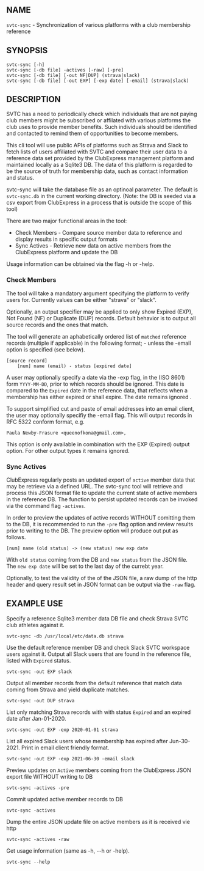 ## NAME

`svtc-sync` - Synchronization of various platforms with a club membership reference

## SYNOPSIS

    svtc-sync [-h]
    svtc-sync [-db file] -actives [-raw] [-pre]
    svtc-sync [-db file] [-out NF|DUP] (strava|slack)
    svtc-sync [-db file] [-out EXP] [-exp date] [-email] (strava|slack)

## DESCRIPTION

SVTC has a need to periodically check which individuals that are not paying club members might be subscribed or affilated with various platforms the club uses to provide member benefits. Such individuals should be identified and contacted to remind them of opportunities to become members. 

This cli tool will use public APIs of platforms such as Strava and Slack to fetch lists of users affiliated with SVTC and compare their user data to a reference data set provided by the ClubExpress management platform and maintained locally as a Sqlite3 DB. The data of this platform is regarded to be the source of truth for membership data, such as contact information and status.

svtc-sync will take the database file as an optinoal parameter. The default is `svtc-sync.db` in the current working directory. (Note: the DB is seeded via a csv export from ClubExpress in a process that is outside the scope of this tool)

There are two major functional areas in the tool:

- Check Members - Compare source member data to reference and display results in specific output formats
- Sync Actives - Retrieve new data on active members from the ClubExpress platform and update the DB

Usage information can be obtained via the flag -h or -help.

### Check Members

The tool will take a mandatory argument specifying the platform to verify users for. Currently values can be either "strava" or "slack".

Optionally, an output specifier may be applied to only show Expired (EXP), Not Found (NF) or Duplicate (DUP) records. Default behavior is to output all source records and the ones that match.

The tool will generate an aphabetically ordered list of `matched` reference records (multiple if applicable) in the following format; - unless the -email option is specified (see below).

    [source record]
        [num] name (email) - status [expired date]

A user may optionally specify a date via the -exp flag, in the (ISO 8601) form `YYYY-MM-DD`,  prior to which records should be ignored. This date is compared to the `Expired` date in the reference data, that reflects when a membership has either expired or shall expire. The date remains ignored .

To support simplified cut and paste of email addresses into an email client, the user may optionally specifiy the -email flag. This will output records in RFC 5322 conform format, e.g.

    Paula Newby-Frasure <queenofkona@gmail.com>,

This option is only available in combination with the EXP (Expired) output option. For other output types it remains ignored.

### Sync Actives

ClubExpress regularly posts an updated export of `active` member data that may be retrieve via a defined URL. The svtc-sync tool will retrieve and process this JSON format file to update the current state of active members in the reference DB. The function to persist updated records can be invoked via the command flag `-actives`.

In order to preview the updates of active records WITHOUT comitting them to the DB, it is recommended to run the `-pre` flag option and review results prior to writing to the DB. The preview option will produce out put as follows.

    [num] name (old status) -> (new status) new exp date

With `old status` coming from the DB and `new status` from the JSON file. The `new exp date` will be set to the last day of the currebt year.

Optionally, to test the validity of the of the JSON file, a raw dump of the http header and query result set in JSON format can be output via the `-raw` flag.

## EXAMPLE USE

Specify a reference Sqlite3 member data DB file and check Strava SVTC club athletes against it.

    svtc-sync -db /usr/local/etc/data.db strava

Use the default reference member DB and check Slack SVTC workspace users against it. Output all Slack users that are found in the reference file, listed with `Expired` status.

    svtc-sync -out EXP slack

Output all member records from the default reference that match data coming from Strava and yield duplicate matches. 

    svtc-sync -out DUP strava

List only matching Strava records with with status `Expired` and an expired date after Jan-01-2020.

    svtc-sync -out EXP -exp 2020-01-01 strava

List all expired Slack users whose membership has expired after Jun-30-2021. Print in email client friendly format.

    svtc-sync -out EXP -exp 2021-06-30 -email slack

Preview updates on `Active` members coming from the ClubExpress JSON export file WITHOUT writing to DB

    svtc-sync -actives -pre

Commit updated active member records to DB

    svtc-sync -actives

Dump the entire JSON update file on active members as it is received vie http

    svtc-sync -actives -raw

Get usage information (same as -h, --h or -help).

    svtc-sync --help

